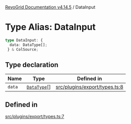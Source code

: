 [RevoGrid Documentation v4.14.5](README.md) / DataInput

# Type Alias: DataInput

```ts
type DataInput: {
  data: DataType[];
 } & ColSource;
```

## Type declaration

| Name | Type | Defined in |
| ------ | ------ | ------ |
| `data` | [`DataType`](TypeAlias.DataType.md)[] | [src/plugins/export/types.ts:8](https://github.com/revolist/revogrid/blob/395fb64310e6654557393205ff295dbb2f4142c5/src/plugins/export/types.ts#L8) |

## Defined in

[src/plugins/export/types.ts:7](https://github.com/revolist/revogrid/blob/395fb64310e6654557393205ff295dbb2f4142c5/src/plugins/export/types.ts#L7)

